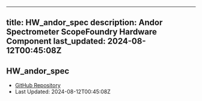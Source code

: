 
---
title: HW_andor_spec
description: Andor Spectrometer ScopeFoundry Hardware Component
last_updated: 2024-08-12T00:45:08Z
---

## HW_andor_spec

- [GitHub Repository](https://github.com/ScopeFoundry/HW_andor_spec)
- Last Updated: 2024-08-12T00:45:08Z


